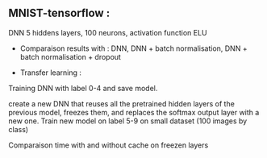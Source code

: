## MNIST-tensorflow : 
DNN 5 hiddens layers, 100 neurons, activation function ELU

- Comparaison results with : 
DNN, DNN + batch normalisation, DNN + batch normalisation + dropout

- Transfer learning :

Training DNN with label 0-4 and save model.

create a new DNN that reuses all the pretrained hidden layers of the previous model, freezes them, and replaces the softmax output layer with a new one.
Train new model on label 5-9 on small dataset (100 images by class)

Comparaison time with and without cache on freezen layers 